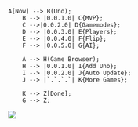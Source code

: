 ```mermaid
A[Now] --> B(Uno);
    B --> |0.0.1.0| C{MVP};
    C -->|0.0.2.0| D{Gamemodes};
    D --> |0.0.3.0| E{Players};
    E --> |0.0.4.0| F{Flip};
    F --> |0.0.5.0| G{AI};

    A --> H(Game Browser);
    H --> |0.0.1.0| I{Add Uno};
    I --> |0.0.2.0| J{Auto Update};
    J --> |`.`.`.`| K{More Games};

    K --> Z[Done];
    G --> Z;
```

[![](https://mermaid.ink/img/pako:eNpdkV1rgzAUhv9KOFcdWPErdnoxsLXfdBS27qK1sFDTVVAj1tJ1qf99SbQTFiHo-7w55zWHw4HFFHz4KklxQu9hlCOxgt0ru-5Rv_-Chr1Nzp4aeaiUu6EbuqkbdzTiq4913bCRZApZEoV8SjKaieLn1hB2h23pGPN1Sm60fPBxxx3JJ3ySJkULJx3EEk55MBeoTavgrCc7omHJrmdatoln_xLPeRDHSPxRW3fecRV7wYNLxdCmiElFW8-i8Xzq6rmjJV-xkiLZ7fyXYalM213IcrpvpGkjPRxyBw0yWmYkicWVc6lEUJ1oRiPwxWtMj-SSVhFEeS2sRER5u-UH8KvyQjW4qFRhQsSwMvCPJD0LlcZJxcpVM0Y1TQ0Kkm8Z6zziG3wO3-Bbnrh-7FrYsGzXND1Tgxv4rqdb7sAwTQebpmU7Vq3Bjypg6K6LB7aHMRbMsfFz_Qvy7J5Q?type=png)](https://mermaid-js.github.io/mermaid-live-editor/edit#pako:eNpdkV1rgzAUhv9KOFcdWPErdnoxsLXfdBS27qK1sFDTVVAj1tJ1qf99SbQTFiHo-7w55zWHw4HFFHz4KklxQu9hlCOxgt0ru-5Rv_-Chr1Nzp4aeaiUu6EbuqkbdzTiq4913bCRZApZEoV8SjKaieLn1hB2h23pGPN1Sm60fPBxxx3JJ3ySJkULJx3EEk55MBeoTavgrCc7omHJrmdatoln_xLPeRDHSPxRW3fecRV7wYNLxdCmiElFW8-i8Xzq6rmjJV-xkiLZ7fyXYalM213IcrpvpGkjPRxyBw0yWmYkicWVc6lEUJ1oRiPwxWtMj-SSVhFEeS2sRER5u-UH8KvyQjW4qFRhQsSwMvCPJD0LlcZJxcpVM0Y1TQ0Kkm8Z6zziG3wO3-Bbnrh-7FrYsGzXND1Tgxv4rqdb7sAwTQebpmU7Vq3Bjypg6K6LB7aHMRbMsfFz_Qvy7J5Q)
